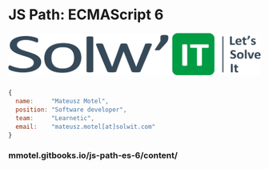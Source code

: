 # JS Path: ECMAScript 6





##### ![](/assets/LOGO_SOLWIT.png)





```js
{
  name:     "Mateusz Motel",
  position: "Software developer",
  team:     "Learnetic",
  email:    "mateusz.motel[at]solwit.com"
}
```


### mmotel.gitbooks.io/js-path-es-6/content/



